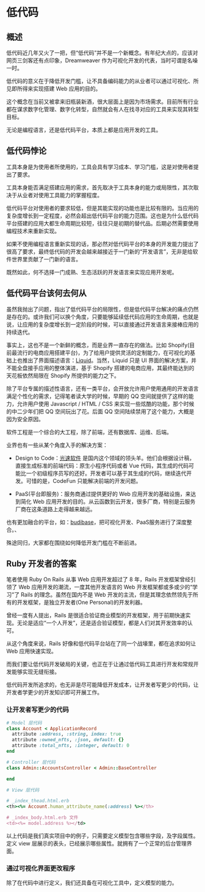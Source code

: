 # 低代码

## 概述

低代码近几年又火了一把，但“低代码”并不是一个新概念。有年纪大点的，应该对网页三剑客还有点印象，Dreamweaver 作为可视化开发的代表，当时可谓是名噪一时。

低代码的意义在于降低开发门槛，让不具备编码能力的从业者可以通过可视化、所见即所得来实现搭建 Web 应用的目的。

这个概念在当前又被拿来旧瓶装新酒，很大层面上是因为市场需求。目前所有行业都在谋求数字化管理、数字化转型，自然就会有人在找寻对应的工具来实现其转型目标。

无论是编程语言，还是低代码平台，本质上都是应用开发的工具。


## 低代码悖论

工具本身是为使用者所使用的，工具会具有学习成本、学习门槛，这是对使用者提出了要求。

工具本身能否满足搭建应用的需求，首先取决于工具本身的能力或局限性，其次取决于从业者对使用工具能力的掌握程度。

低代码平台对使用者的要求较低，但是其能实现的功能也是比较有限的。当应用的复杂度增长到一定程度，必然会超出低代码平台的能力范围。这也是为什么低代码平台搭建的应用大都生命周期比较短，往往只是初期的替代品。后期必然需要使用编程技术来重新实现。

如果不使用编程语言重新实现的话，那必然对低代码平台的本身的开发能力提出了很高了要求，最终低代码的开发会越来越接近于一门新的“开发语言”，无非是给软件世界里贡献了一门新的语言。

既然如此，何不选择一门成熟、生态活跃的开发语言来实现应用开发呢。


## 低代码平台该何去何从

虽然我抛出了问题，指出了低代码平台的局限性，但是低代码平台解决的痛点仍然是存在的。或许我们可以换个角度，只要能够延续低代码应用的生命周期，也就是说，让应用的复杂度增长到一定阶段的时候，可以直接通过开发语言来接棒应用的持续迭代。

事实上，这也不是一个新鲜的概念，而是业界一直存在的做法。比如 Shopify(目前最流行的电商应用搭建平台)，为了给用户提供灵活的定制能力，在可视化的基础上也推出了界面描述语言：[Liquid](https://github.com/Shopify/liquid)。当然，Liquid 只是 UI 界面的解决方案，并不能全盘接手应用的整体演进，基于 Shopify 搭建的电商应用，其最终能达到的天花板依然局限在 Shopify 所提供的能力之下。

除了平台专属的描述性语言，还有一类平台，会开放允许用户使用通用的开发语言满足个性化的需求，记得笔者读大学的时候，早期的 QQ 空间就提供了这样的能力，允许用户使用 Javascript / HTML / CSS 来实现一些炫酷的功能，那个时候的中二少年们把 QQ 空间玩出了花。后面 QQ 空间陆续禁用了这个能力，大概是因为安全原因。

软件工程是一个综合的大工程，除了前端，还有数据库、运维、后端。

业界也有一些从某个角度入手的解决方案：

* Design to Code：[光速软件](https://code.fun) 是国内这个领域的领头羊。他们会根据设计稿，直接生成标准的前端代码：原生小程序代码或者 Vue 代码，其生成的代码可能比一个初级程序员写的还好。开发者可以基于其生成的代码，继续迭代开发。可惜的是，CodeFun 只能解决前端的开发问题。

* PaaS(平台即服务)：服务商通过提供更好的 Web 应用开发的基础设施，来达到简化 Web 应用开发的目的。从云函数到云开发，很多厂商，特别是云服务厂商在这条道路上走得越来越远。

也有更加融合的平台，如：[budibase](https://budibase.com)，把可视化开发、PaaS服务进行了深度整合。、

殊途同归，大家都在围绕如何降低开发门槛在不断前进。

## Ruby 开发者的答案

笔者使用 Ruby On Rails 从事 Web 应用开发超过了 8 年，Rails 开发框架曾经引领了 Web 应用开发的潮流，一度其他开发语言的 Web 开发框架都或多或少的“学习”了 Rails 的理念。虽然在国内不是 Web 开发的主流，但是其理念依然领先于所有的开发框架，是独立开发者(One Personal)的开发利器。

曾经一度有人提出，Rails 是很适合验证商业模型的开发框架，用于前期快速实现。无论是适应“一个人开发”，还是适合验证模型，都是人们对其开发效率的认可。

从这个角度来说，Rails 好像和低代码平台站在了同一个战壕里，都在追求如何让 Web 应用快速实现。

而我们要让低代码开发破局的关键，也正在于让通过低代码工具进行开发和常规开发能够实现无缝衔接。

低代码开发所追求的，也无非是尽可能降低开发成本，让开发者写更少的代码，让开发者学更少的开发知识即可开展工作。

### 让开发者写更少的代码

```ruby
# Model 层代码
class Account < ApplicationRecord
  attribute :address, :string, index: true
  attribute :owned_nfts, :json, default: {}
  attribute :total_nfts, :integer, default: 0
end
```

```ruby
# Controller 层代码
class Admin::AccountsController < Admin::BaseController

end
```

```ruby
# View 层代码

# _index_thead.html.erb
<th><%= Account.human_attribute_name(:address) %></th>

# _index_body.html.erb 文件
<td><%= model.address %></td>
```

以上代码是我们真实项目中的例子，只需要定义模型包含哪些字段，及字段属性。定义 view 层展示的表头，已经展示哪些属性。就拥有了一个正常的后台管理界面。

### 通过可视化界面更改程序

除了在代码中进行定义，我们还具备在可视化工具中，定义模型的能力。